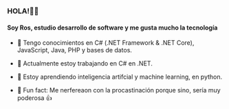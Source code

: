 ### HOLA!🙋‍♀️
#### Soy Ros, estudio desarrollo de software y me gusta mucho la tecnología
- 🎀 Tengo conocimientos en C# (.NET Framework & .NET Core), JavaScript, Java, PHP y bases de datos.

- 🔭 Actualmente estoy trabajando en C# en .NET.

- 🍥 Estoy aprendiendo inteligencia artifcial y machine learning, en python.

- 🍧 Fun fact: Me nerfereaon con la procastinación porque sino, sería muy poderosa 👍

